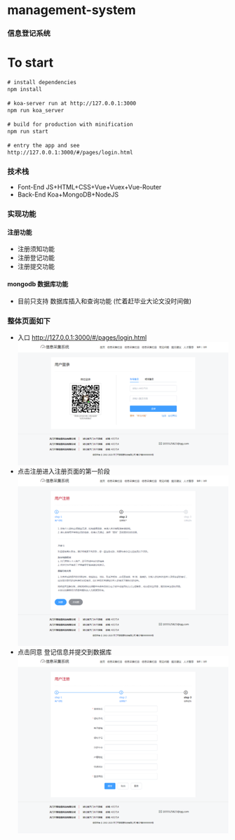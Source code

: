 # management-system
### 信息登记系统
# To start
```
# install dependencies
npm install

# koa-server run at http://127.0.0.1:3000
npm run koa_server

# build for production with minification
npm run start

# entry the app and see
http://127.0.0.1:3000/#/pages/login.html
```
### 技术栈
* Font-End JS+HTML+CSS+Vue+Vuex+Vue-Router
* Back-End Koa+MongoDB+NodeJS
### 实现功能
#### 注册功能
* 注册须知功能
* 注册登记功能
* 注册提交功能
#### mongodb 数据库功能
* 目前只支持 数据库插入和查询功能 (忙着赶毕业大论文没时间做)
### 整体页面如下
* 入口 http://127.0.0.1:3000/#/pages/login.html
![image](./introduce/pages_login.png)
* 点击注册进入注册页面的第一阶段
![image](./introduce/pages_register_notice.png)
* 点击同意 登记信息并提交到数据库
![image](./introduce/pages_register.png)